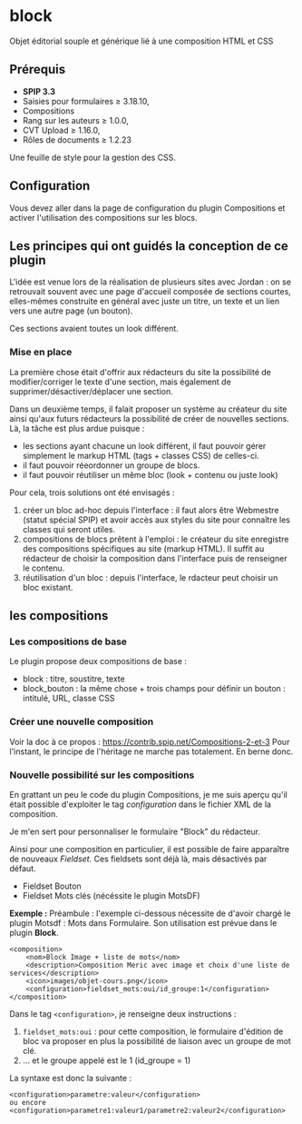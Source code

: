# block
Objet éditorial souple et générique lié à une composition HTML et CSS

## Prérequis
* **SPIP 3.3**
* Saisies pour formulaires ≥ 3.18.10,
* Compositions
* Rang sur les auteurs ≥ 1.0.0,
* CVT Upload ≥ 1.16.0, 
* Rôles de documents ≥ 1.2.23

Une feuille de style pour la gestion des CSS.

## Configuration
Vous devez aller dans la page de configuration du plugin Compositions et activer l'utilisation des compositions sur les blocs.

## Les principes qui ont guidés la conception de ce plugin
L'idée est venue lors de la réalisation de plusieurs sites avec Jordan : on se retrouvait souvent avec une page d'accueil composée de sections courtes, elles-mêmes construite en général avec juste un titre, un texte et un lien vers une autre page (un bouton).

Ces sections avaient toutes un look différent.

### Mise en place
La première  chose était d'offrir aux rédacteurs du site la possibilité de modifier/corriger le texte d'une section, mais également de supprimer/désactiver/déplacer une section.

Dans un deuxième temps, il falait proposer un système au créateur du site ainsi qu'aux futurs rédacteurs la possibilité de créer de nouvelles sections. Là, la tâche est plus ardue puisque :

* les sections ayant chacune un look différent, il faut pouvoir gérer simplement le markup HTML (tags + classes CSS) de celles-ci.
* il faut pouvoir réeordonner un groupe de blocs.
* il faut pouvoir réutiliser un même bloc (look + contenu ou juste look)

Pour cela, trois solutions ont été envisagés :
1. créer un bloc ad-hoc depuis l'interface : il faut alors être Webmestre (statut spécial SPIP) et avoir accès aux styles du site pour connaître les classes qui seront utiles.
2. compositions de blocs prêtent à l'emploi : le créateur du site enregistre des compositions spécifiques au site (markup HTML). Il suffit au rédacteur de choisir la composition dans l'interface puis de renseigner le contenu.
3. réutilisation d'un bloc : depuis l'interface, le rdacteur peut choisir un bloc existant. 

## les compositions
### Les compositions de base
Le plugin propose deux compositions de base :

* block : titre, soustitre, texte
* block_bouton : la même chose + trois champs pour définir un bouton :  intitulé, URL, classe CSS

### Créer une nouvelle composition
Voir la doc à ce propos : https://contrib.spip.net/Compositions-2-et-3
Pour l'instant, le principe de l'héritage ne marche pas totalement. En berne donc.

### Nouvelle possibilité sur les compositions
En grattant un peu le code du plugin Compositions, je me suis aperçu qu'il était possible d'exploiter le tag *configuration* dans le fichier XML de la composition.

Je m'en sert pour personnaliser le formulaire "Block" du rédacteur.

Ainsi pour une composition en particulier, il est possible de faire apparaître de nouveaux *Fieldset*.
Ces fieldsets sont déjà là, mais désactivés par défaut.


* Fieldset Bouton 
* Fieldset Mots clés (nécéssite le plugin MotsDF)

**Exemple :**
Préambule : l'exemple ci-dessous nécessite de d'avoir chargé le plugin Motsdf : Mots dans Formulaire.
Son utilisation est prévue dans le plugin **Block**.

```
<composition>
	<nom>Block Image + liste de mots</nom>
	<description>Composition Meric avec image et choix d'une liste de services</description>
	<icon>images/objet-cours.png</icon>
	<configuration>fieldset_mots:oui/id_groupe:1</configuration>
</composition>
```
Dans le tag `<configuration>`, je renseigne deux instructions :
1. `fieldset_mots:oui` : pour cette composition, le formulaire d'édition de bloc va proposer en plus la possibilité de liaison avec un groupe de mot clé.
2. … et le groupe appelé est le 1 (id_groupe = 1)

La syntaxe est donc la suivante :
```
<configuration>parametre:valeur</configuration>
ou encore
<configuration>parametre1:valeur1/parametre2:valeur2</configuration>
```



